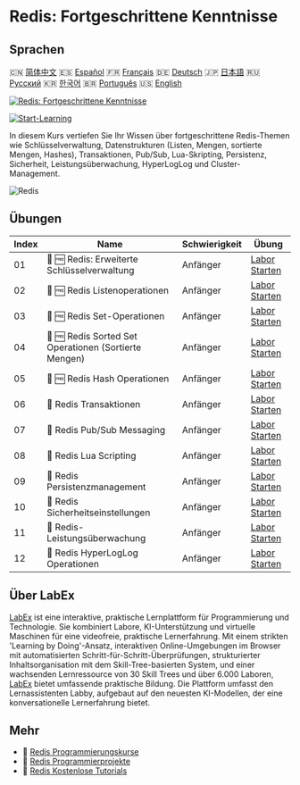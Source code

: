 # Redis: Fortgeschrittene Kenntnisse

## Sprachen

🇨🇳 [简体中文](README_zh.md) 🇪🇸 [Español](README_es.md) 🇫🇷 [Français](README_fr.md) 🇩🇪 [Deutsch](README_de.md) 🇯🇵 [日本語](README_ja.md) 🇷🇺 [Русский](README_ru.md) 🇰🇷 [한국어](README_ko.md) 🇧🇷 [Português](README_pt.md) 🇺🇸 [English](README.md) 

[![Redis: Fortgeschrittene Kenntnisse](https://cover-creator.labex.io/redis-intermediate-to-advanced.png?lang=de)](https://labex.io/de/courses/redis-intermediate-to-advanced)

[![Start-Learning](https://img.shields.io/badge/Start-Learning-whitesmoke?style=for-the-badge)](https://labex.io/de/courses/redis-intermediate-to-advanced)

In diesem Kurs vertiefen Sie Ihr Wissen über fortgeschrittene Redis-Themen wie Schlüsselverwaltung, Datenstrukturen (Listen, Mengen, sortierte Mengen, Hashes), Transaktionen, Pub/Sub, Lua-Skripting, Persistenz, Sicherheit, Leistungsüberwachung, HyperLogLog und Cluster-Management.

![Redis](https://img.shields.io/badge/Redis-whitesmoke?style=for-the-badge&logo=redis)


## Übungen

|   Index | Name                                                  | Schwierigkeit   | Übung                                                                                                                                                 |
|---------|-------------------------------------------------------|-----------------|-------------------------------------------------------------------------------------------------------------------------------------------------------|
|      01 | 🧩 🆓 Redis: Erweiterte Schlüsselverwaltung           | Anfänger        | <a target='_blank' href='https://labex.io/de/labs/redis-redis-advanced-key-management-552094?course=redis-intermediate-to-advanced'>Labor Starten</a> |
|      02 | 🧩 🆓 Redis Listenoperationen                         | Anfänger        | <a target='_blank' href='https://labex.io/de/labs/redis-redis-list-operations-552098?course=redis-intermediate-to-advanced'>Labor Starten</a>         |
|      03 | 🧩 🆓 Redis Set-Operationen                           | Anfänger        | <a target='_blank' href='https://labex.io/de/labs/redis-redis-set-operations-552104?course=redis-intermediate-to-advanced'>Labor Starten</a>          |
|      04 | 🧩 🆓 Redis Sorted Set Operationen (Sortierte Mengen) | Anfänger        | <a target='_blank' href='https://labex.io/de/labs/redis-redis-sorted-set-operations-552105?course=redis-intermediate-to-advanced'>Labor Starten</a>   |
|      05 | 🧩 🆓 Redis Hash Operationen                          | Anfänger        | <a target='_blank' href='https://labex.io/de/labs/redis-redis-hash-operations-552096?course=redis-intermediate-to-advanced'>Labor Starten</a>         |
|      06 | 🧩  Redis Transaktionen                               | Anfänger        | <a target='_blank' href='https://labex.io/de/labs/redis-redis-transactions-552106?course=redis-intermediate-to-advanced'>Labor Starten</a>            |
|      07 | 🧩  Redis Pub/Sub Messaging                           | Anfänger        | <a target='_blank' href='https://labex.io/de/labs/redis-redis-pub-sub-messaging-552102?course=redis-intermediate-to-advanced'>Labor Starten</a>       |
|      08 | 🧩  Redis Lua Scripting                               | Anfänger        | <a target='_blank' href='https://labex.io/de/labs/redis-redis-lua-scripting-552099?course=redis-intermediate-to-advanced'>Labor Starten</a>           |
|      09 | 🧩  Redis Persistenzmanagement                        | Anfänger        | <a target='_blank' href='https://labex.io/de/labs/redis-redis-persistence-management-552101?course=redis-intermediate-to-advanced'>Labor Starten</a>  |
|      10 | 🧩  Redis Sicherheitseinstellungen                    | Anfänger        | <a target='_blank' href='https://labex.io/de/labs/redis-redis-security-settings-552103?course=redis-intermediate-to-advanced'>Labor Starten</a>       |
|      11 | 🧩  Redis-Leistungsüberwachung                        | Anfänger        | <a target='_blank' href='https://labex.io/de/labs/redis-redis-performance-monitoring-552100?course=redis-intermediate-to-advanced'>Labor Starten</a>  |
|      12 | 🧩  Redis HyperLogLog Operationen                     | Anfänger        | <a target='_blank' href='https://labex.io/de/labs/redis-redis-hyperloglog-operations-552097?course=redis-intermediate-to-advanced'>Labor Starten</a>  |

## Über LabEx

[LabEx](https://labex.io) ist eine interaktive, praktische Lernplattform für Programmierung und Technologie. Sie kombiniert Labore, KI-Unterstützung und virtuelle Maschinen für eine videofreie, praktische Lernerfahrung. Mit einem strikten 'Learning by Doing'-Ansatz, interaktiven Online-Umgebungen im Browser mit automatisierten Schritt-für-Schritt-Überprüfungen, strukturierter Inhaltsorganisation mit dem Skill-Tree-basierten System, und einer wachsenden Lernressource von 30 Skill Trees und über 6.000 Laboren, [LabEx](https://labex.io) bietet umfassende praktische Bildung. Die Plattform umfasst den Lernassistenten Labby, aufgebaut auf den neuesten KI-Modellen, der eine konversationelle Lernerfahrung bietet.

## Mehr

- 🔗 [Redis Programmierungskurse](https://github.com/labex-labs/awesome-programming-courses)
- 🔗 [Redis Programmierprojekte](https://github.com/labex-labs/awesome-programming-projects)
- 🔗 [Redis Kostenlose Tutorials](https://github.com/labex-labs/redis-free-tutorials)

